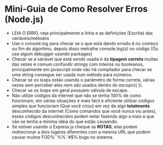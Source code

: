 # Mini-Guia de Como Resolver Erros (Node.js)

* LEIA O ERRO, veja príncipalmente a linha e as definições (Escrita) das variáveis/métodos
* Use o console.log para checar se o que está dando errado é no começo ou fim do algoritmo, depois disso metralhe console.log(s) no código (Ou use algum debugger usando packages)
* Checar se a váriavel que está sendo usada é da **tipagem correta** muitas das vezes é comum confundir strings com inteiros ou booleanos, principalmente em javascript onde não há compilador para checar se uma string consegue ser usada num método para números.
* Checar se os loops estão usando o parâmetro de forma correta, várias vezes sem perceber eles nem são usados dentro do escopo({ }).
* Checar se os loops em geral possuem válvula de escape.
* Não utilize códigos da internet que não se tenha 100% de como funcionam, em várias situações é mais fácil e eficiente utilizar códigos simples que funcionam (Que você criou) em vez de algo **totalmente** desconhecido da internet (Como comandos que você nunca viu antes), esses códigos desconhecidos podem estar fazendo algo a mais e que não se tenha a miníma ideia do que estão causando.
* Se estiver usando o Express.js cheque as **ROTAS**, elas podem redirecionar a dois lugares diferentes com a mesma URL que podem causar muitos FOD%¨%%¨#$% bugs no sistema.  